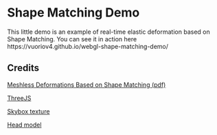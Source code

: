 <h1>Shape Matching Demo</h1>
This little demo is an example of real-time elastic deformation based on Shape Matching.
You can see it in action here https://vuoriov4.github.io/webgl-shape-matching-demo/

<h2>Credits</h2>

<a href="https://www.cs.drexel.edu/~david/Classes/Papers/MeshlessDeformations_SIG05.pdf">Meshless Deformations Based on Shape Matching (pdf)</a>

<a href="https://threejs.org/">ThreeJS</a>

<a href="http://www.custommapmakers.org/skyboxes.php">Skybox texture</a>
         
<a href="https://www.turbosquid.com/3d-models/male-head-obj/346686">Head model</a>

